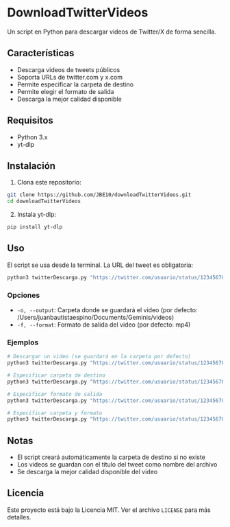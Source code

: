 # DownloadTwitterVideos

Un script en Python para descargar videos de Twitter/X de forma sencilla.

## Características

- Descarga videos de tweets públicos
- Soporta URLs de twitter.com y x.com
- Permite especificar la carpeta de destino
- Permite elegir el formato de salida
- Descarga la mejor calidad disponible

## Requisitos

- Python 3.x
- yt-dlp

## Instalación

1. Clona este repositorio:
```bash
git clone https://github.com/JBE10/downloadTwitterVideos.git
cd downloadTwitterVideos
```

2. Instala yt-dlp:
```bash
pip install yt-dlp
```

## Uso

El script se usa desde la terminal. La URL del tweet es obligatoria:

```bash
python3 twitterDescarga.py "https://twitter.com/usuario/status/123456789"
```

### Opciones

- `-o, --output`: Carpeta donde se guardará el video (por defecto: /Users/juanbautistaespino/Documents/Geminis/videos)
- `-f, --format`: Formato de salida del video (por defecto: mp4)

### Ejemplos

```bash
# Descargar un video (se guardará en la carpeta por defecto)
python3 twitterDescarga.py "https://twitter.com/usuario/status/123456789"

# Especificar carpeta de destino
python3 twitterDescarga.py "https://twitter.com/usuario/status/123456789" -o "/ruta/a/tu/carpeta"

# Especificar formato de salida
python3 twitterDescarga.py "https://twitter.com/usuario/status/123456789" -f "mp4"

# Especificar carpeta y formato
python3 twitterDescarga.py "https://twitter.com/usuario/status/123456789" -o "/ruta/a/tu/carpeta" -f "mp4"
```

## Notas

- El script creará automáticamente la carpeta de destino si no existe
- Los videos se guardan con el título del tweet como nombre del archivo
- Se descarga la mejor calidad disponible del video

## Licencia

Este proyecto está bajo la Licencia MIT. Ver el archivo `LICENSE` para más detalles. 
